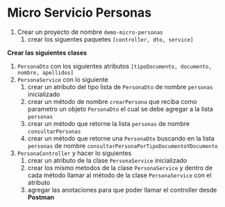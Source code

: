# Micro Servicio Personas
1. Crear un proyecto de nombre `demo-micro-personas`
    1. crear los siguentes paquetes `[controller, dto, service]`

**Crear las siguientes clases**
1. `PersonaDto` con los siguientes atributos `[tipoDocumento, documento, nombre, apellidos]`
2. `PersonaService` con lo siguiente
    1. crear un atributo del tipo lista de `PersonaDto` de nombre `personas` inicializado
    2. crear un método de nombre `crearPersona` que reciba como parametro un objeto `PersonaDto`
       el cual se debe agregar a la lista `personas`
    3. crear un método que retorne la lista `personas` de nombre `consultarPersonas`
    4. crear un método que retorne una `PersonaDto` buscando en la lista `personas` de nombre `consultarPersonaPorTipoDocumentoYDocumento`
3. `PersonaController` y hacer lo siguientes
    1. crear un atributo de la clase `PersonaService` inicializado
    2. crear los mismo metodos de la clase `PersonaService` y dentro de cada método llamar al método de la clase `PersonaService` con el atributo
    3. agregar las anotaciones para que poder llamar el controller desde **Postman**
